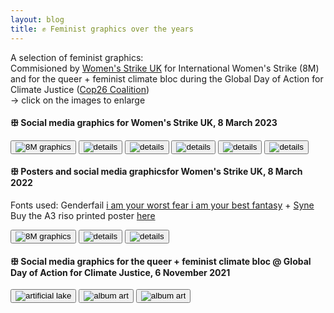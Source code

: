 ```yaml
---
layout: blog
title: ✊ Feminist graphics over the years
---
```


A selection of feminist graphics:<br>
Commisioned by [Women's Strike UK](https://womenstrike.org.uk/) for International Women's Strike (8M) and for the queer + feminist climate bloc during the Global Day of Action for Climate Justice ([Cop26 Coalition](https://cop26coalition.org/))<br>
-> click on the images to enlarge

#### ꕥ Social media graphics for Women's Strike UK, 8 March 2023
<div>
  <button class="imgLink">
	<img
	  src="https://i.postimg.cc/htTBkwMN/dithered-image-2.png"
	  alt="8M graphics"
	/>
  </button>

  <button class="imgLink">
	<img
	  src="https://i.postimg.cc/tC4JBR1g/8M-2023.jpg"
	  alt="details"
	/>
  </button>

  <button class="imgLink">
	<img
	  src="https://i.postimg.cc/7b83BJfd/8-M-2023-graphics-close-ups-2.jpg"
	  alt="details"
	/>
  </button>

  <button class="imgLink">
	<img
	  src="https://i.postimg.cc/Cx0t5zmc/8-M-2023-graphics-close-ups-3.jpg"
	  alt="details"
	/>
  </button>
  
  <button class="imgLink">
	<img
	  src="https://i.postimg.cc/TYG6T62V/8-M-2023-details-01.jpg"
	  alt="details"
	/>
  </button>

  <button class="imgLink">
	<img
	  src="https://i.postimg.cc/pXZtT6yg/8-M-2023-details-02.jpg"
	  alt="details"
	/>
  </button>
</div>

#### ꕥ Posters and social media graphicsfor Women's Strike UK, 8 March 2022
Fonts used: Genderfail [i am your worst fear i am your best fantasy](https://genderfailpress.info/PROTEST-FONTS) + [Syne](https://gitlab.com/bonjour-monde/fonderie/syne-typeface/-/tree/master)<br>
Buy the A3 riso printed poster [here](https://womenstrike.org.uk/product/we-want-to-live-poster/)

<div>
  <button class="imgLink">
	<img
	  src="https://i.postimg.cc/25Hw76mF/8m-2022.png"
	  alt="8M graphics"
	/>
  </button>

  <button class="imgLink">
	<img
	  src="https://i.postimg.cc/rs7WD28T/8-M2022-IG.jpg"
	  alt="details"
	/>
  </button>

  <button class="imgLink">
	<img
	  src="https://i.postimg.cc/XYs555Nx/8-M2022-FACEBOOK-UK.jpg"
	  alt="details"
	/>
  </button>
</div>

#### ꕥ Social media graphics for the queer + feminist climate bloc @ Global Day of Action for Climate Justice, 6 November 2021
<div>
  <button class="imgLink">
	<img
	  src="https://i.postimg.cc/wBvhSmwz/climatebloc.jpg"
	  alt="artificial lake"
	/>
  </button>

  <button class="imgLink">
	<img
	  src="https://i.postimg.cc/4NZQP8w4/queer-feminist-bloc-accessible-IG.jpg"
	  alt="album art"
	/>
  </button>

  <button class="imgLink">
	<img
	  src="https://i.postimg.cc/650Lmd1r/queer-feminist-bloc-TWITTER.jpg"
	  alt="album art"
	/>
  </button>
</div>
